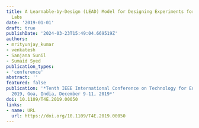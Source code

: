 ```yaml
---
title: A Learnable-by-Design (LEAD) Model for Designing Experiments for Computer Science
  Labs
date: '2019-01-01'
draft: true
publishDate: '2024-03-23T15:49:04.669519Z'
authors:
- mrityunjay_kumar
- venkatesh
- Sanjana Sunil
- Sumaid Syed
publication_types:
- 'conference'
abstract: ''
featured: false
publication: '*Tenth IEEE International Conference on Technology for Education, T4E
  2019, Goa, India, December 9-11, 2019*'
doi: 10.1109/T4E.2019.00050
links:
- name: URL
  url: https://doi.org/10.1109/T4E.2019.00050
---
```


